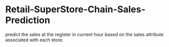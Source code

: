 # Retail-SuperStore-Chain-Sales-Prediction
 predict the sales at the register in current hour based on the sales attribute associated with each store.
